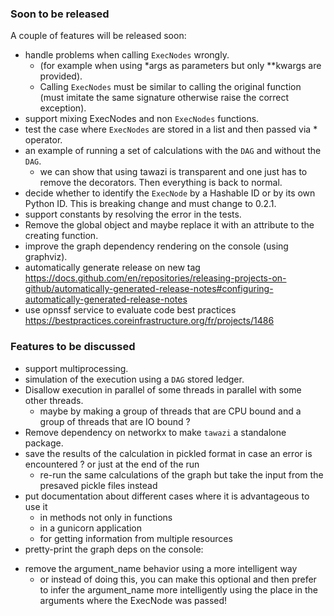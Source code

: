 
### Soon to be released
A couple of features will be released soon:

* handle problems when calling `ExecNodes` wrongly.
  * (for example when using *args as parameters but only **kwargs are provided).
  * Calling `ExecNodes` must be similar to calling the original function (must imitate the same signature otherwise raise the correct exception).
* support mixing ExecNodes and non `ExecNodes` functions.
* test the case where `ExecNodes` are stored in a list and then passed via * operator.
* an example of running a set of calculations with the `DAG` and without the `DAG`.
  * we can show that using tawazi is transparent and one just has to remove the decorators. Then everything is back to normal.
* decide whether to identify the `ExecNode` by a Hashable ID or by its own Python ID. This is breaking change and must change to 0.2.1.
* support constants by resolving the error in the tests.
* Remove the global object and maybe replace it with an attribute to the creating function.
* improve the graph dependency rendering on the console (using graphviz).
* automatically generate release on new tag https://docs.github.com/en/repositories/releasing-projects-on-github/automatically-generated-release-notes#configuring-automatically-generated-release-notes
* use opnssf service to evaluate code best practices https://bestpractices.coreinfrastructure.org/fr/projects/1486

### Features to be discussed
* support multiprocessing.
* simulation of the execution using a `DAG` stored ledger.
* Disallow execution in parallel of some threads in parallel with some other threads.
  * maybe by making a group of threads that are CPU bound and a group of threads that are IO bound ?
* Remove dependency on networkx to make `tawazi` a standalone package.
* save the results of the calculation in pickled format in case an error is encountered ? or just at the end of the run
  * re-run the same calculations of the graph but take the input from the presaved pickle files instead
* put documentation about different cases where it is advantageous to use it
  * in methods not only in functions
  * in a gunicorn application
  * for getting information from multiple resources
* pretty-print the graph deps on the console:
<!--
# a code that can generate a graph from a list of deps by maintaining a spacing of 1 between
the brothers
A------
|\ \   \
B C D   E
| | |\  |
E F G H I
-->
* remove the argument_name behavior using a more intelligent way
  * or instead of doing this, you can make this optional and then prefer to infer the argument_name more intelligently using the place in the arguments where the ExecNode was passed!
